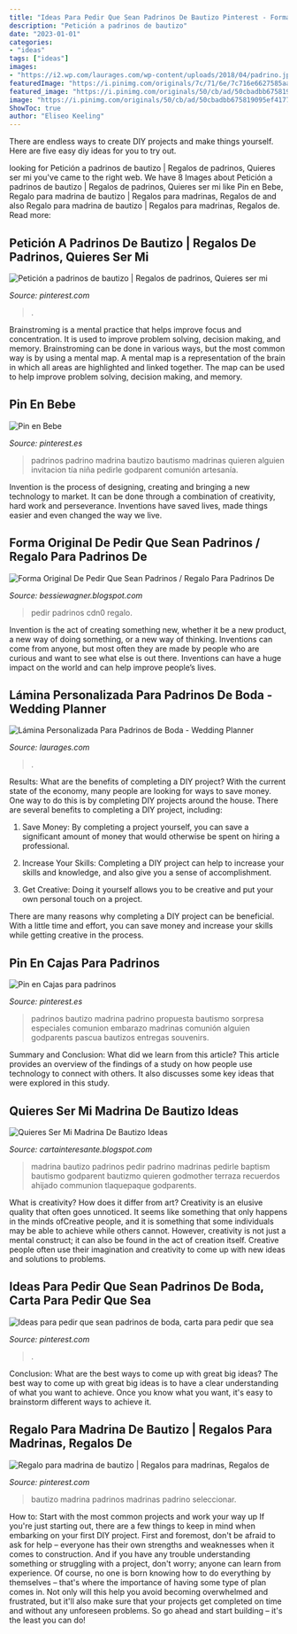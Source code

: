 ```yaml
---
title: "Ideas Para Pedir Que Sean Padrinos De Bautizo Pinterest - Forma Original De Pedir Que Sean Padrinos / Regalo Para Padrinos De"
description: "Petición a padrinos de bautizo"
date: "2023-01-01"
categories:
- "ideas"
tags: ["ideas"]
images:
- "https://i2.wp.com/laurages.com/wp-content/uploads/2018/04/padrino.jpg?fit=600%2C600&amp;ssl=1"
featuredImage: "https://i.pinimg.com/originals/7c/71/6e/7c716e6627585aaeba0e336c03a5df6f.jpg"
featured_image: "https://i.pinimg.com/originals/50/cb/ad/50cbadbb675819095ef41770afa94603.jpg"
image: "https://i.pinimg.com/originals/50/cb/ad/50cbadbb675819095ef41770afa94603.jpg"
ShowToc: true
author: "Eliseo Keeling"
---
```



There are endless ways to create DIY projects and make things yourself. Here are five easy diy ideas for you to try out.

	

		
looking for Petición a padrinos de bautizo | Regalos de padrinos, Quieres ser mi you've came to the right web. We have 8 Images about Petición a padrinos de bautizo | Regalos de padrinos, Quieres ser mi like Pin en Bebe, Regalo para madrina de bautizo | Regalos para madrinas, Regalos de and also Regalo para madrina de bautizo | Regalos para madrinas, Regalos de. Read more:
		
    
## Petición A Padrinos De Bautizo | Regalos De Padrinos, Quieres Ser Mi

<img loading=lazy src="https://i.pinimg.com/originals/a7/e2/84/a7e2846e0322d7e755356b3fcd0fd5d5.jpg" onerror="this.onerror=null;this.src='https://tse2.mm.bing.net/th?id=OIP.4Bubk8ygCziA-ho-_r_T_QHaFj&amp;pid=15.1';" alt="Petición a padrinos de bautizo | Regalos de padrinos, Quieres ser mi">

_Source: pinterest.com_

>. 

	

Brainstroming is a mental practice that helps improve focus and concentration. It is used to improve problem solving, decision making, and memory. Brainstroming can be done in various ways, but the most common way is by using a mental map. A mental map is a representation of the brain in which all areas are highlighted and linked together. The map can be used to help improve problem solving, decision making, and memory.

    
## Pin En Bebe

<img loading=lazy src="https://i.pinimg.com/736x/35/c2/8d/35c28dadb637831e535e9041909ae187.jpg" onerror="this.onerror=null;this.src='https://tse4.mm.bing.net/th?id=OIP.3ScQyddwGPD-MWGXzqdqZAHaJ3&amp;pid=15.1';" alt="Pin en Bebe">

_Source: pinterest.es_

>padrinos padrino madrina bautizo bautismo madrinas quieren alguien invitacion tía niña pedirle godparent comunión artesanía. 

	

Invention is the process of designing, creating and bringing a new technology to market. It can be done through a combination of creativity, hard work and perseverance. Inventions have saved lives, made things easier and even changed the way we live.

    
## Forma Original De Pedir Que Sean Padrinos / Regalo Para Padrinos De

<img loading=lazy src="https://cdn0.bodas.net/usuarios/fotos/6/3/6/6/cfb_662751.jpg" onerror="this.onerror=null;this.src='https://tse1.mm.bing.net/th?id=OIP.MMAG024WAcsKce8oHZDwfwHaJ4&amp;pid=15.1';" alt="Forma Original De Pedir Que Sean Padrinos / Regalo Para Padrinos De">

_Source: bessiewagner.blogspot.com_

>pedir padrinos cdn0 regalo. 

	

Invention is the act of creating something new, whether it be a new product, a new way of doing something, or a new way of thinking. Inventions can come from anyone, but most often they are made by people who are curious and want to see what else is out there. Inventions can have a huge impact on the world and can help improve people’s lives.

    
## Lámina Personalizada Para Padrinos De Boda - Wedding Planner

<img loading=lazy src="https://i2.wp.com/laurages.com/wp-content/uploads/2018/04/padrino.jpg?fit=600%2C600&amp;ssl=1" onerror="this.onerror=null;this.src='https://tse3.mm.bing.net/th?id=OIP.NlUxrN2ujAxwpzPGWz6F4gHaHa&amp;pid=15.1';" alt="Lámina Personalizada Para Padrinos de Boda - Wedding Planner">

_Source: laurages.com_

>. 

	

Results: What are the benefits of completing a DIY project?
With the current state of the economy, many people are looking for ways to save money. One way to do this is by completing DIY projects around the house. There are several benefits to completing a DIY project, including:
1. Save Money: By completing a project yourself, you can save a significant amount of money that would otherwise be spent on hiring a professional.

2. Increase Your Skills: Completing a DIY project can help to increase your skills and knowledge, and also give you a sense of accomplishment.

3. Get Creative: Doing it yourself allows you to be creative and put your own personal touch on a project.

There are many reasons why completing a DIY project can be beneficial. With a little time and effort, you can save money and increase your skills while getting creative in the process.

    
## Pin En Cajas Para Padrinos

<img loading=lazy src="https://i.pinimg.com/736x/90/2e/e1/902ee16656a489f0341c397d8172da33.jpg" onerror="this.onerror=null;this.src='https://tse1.mm.bing.net/th?id=OIP.yweeTKCGaBAThkYvaOZufQHaJ3&amp;pid=15.1';" alt="Pin en Cajas para padrinos">

_Source: pinterest.es_

>padrinos bautizo madrina padrino propuesta bautismo sorpresa especiales comunion embarazo madrinas comunión alguien godparents pascua bautizos entregas souvenirs. 

	

Summary and Conclusion: What did we learn from this article?
This article provides an overview of the findings of a study on how people use technology to connect with others. It also discusses some key ideas that were explored in this study.

    
## Quieres Ser Mi Madrina De Bautizo Ideas

<img loading=lazy src="https://i.pinimg.com/originals/13/a8/f9/13a8f9009016aab06713607c117a3417.jpg" onerror="this.onerror=null;this.src='https://tse1.mm.bing.net/th?id=OIP.LUEdy2sYonJS_JM9TXck5gHaJ4&amp;pid=15.1';" alt="Quieres Ser Mi Madrina De Bautizo Ideas">

_Source: cartainteresante.blogspot.com_

>madrina bautizo padrinos pedir padrino madrinas pedirle baptism bautismo godparent bautizmo quieren godmother terraza recuerdos ahijado communion tlaquepaque godparents. 

	

What is creativity? How does it differ from art?
Creativity is an elusive quality that often goes unnoticed. It seems like something that only happens in the minds ofCreative people, and it is something that some individuals may be able to achieve while others cannot. However, creativity is not just a mental construct; it can also be found in the act of creation itself. Creative people often use their imagination and creativity to come up with new ideas and solutions to problems.

    
## Ideas Para Pedir Que Sean Padrinos De Boda, Carta Para Pedir Que Sea

<img loading=lazy src="https://i.pinimg.com/originals/7c/71/6e/7c716e6627585aaeba0e336c03a5df6f.jpg" onerror="this.onerror=null;this.src='https://tse3.mm.bing.net/th?id=OIP.gmfBw6vZ1lOJ9UyAtAkReQHaHZ&amp;pid=15.1';" alt="Ideas para pedir que sean padrinos de boda, carta para pedir que sea">

_Source: pinterest.com_

>. 

	

Conclusion: What are the best ways to come up with great big ideas?
The best way to come up with great big ideas is to have a clear understanding of what you want to achieve. Once you know what you want, it's easy to brainstorm different ways to achieve it.

    
## Regalo Para Madrina De Bautizo | Regalos Para Madrinas, Regalos De

<img loading=lazy src="https://i.pinimg.com/originals/50/cb/ad/50cbadbb675819095ef41770afa94603.jpg" onerror="this.onerror=null;this.src='https://tse4.mm.bing.net/th?id=OIP.dikQmBM5vlaeh5rz-dJnNAHaJ4&amp;pid=15.1';" alt="Regalo para madrina de bautizo | Regalos para madrinas, Regalos de">

_Source: pinterest.com_

>bautizo madrina padrinos madrinas padrino seleccionar. 

	

How to: Start with the most common projects and work your way up
If you're just starting out, there are a few things to keep in mind when embarking on your first DIY project. First and foremost, don't be afraid to ask for help – everyone has their own strengths and weaknesses when it comes to construction. And if you have any trouble understanding something or struggling with a project, don't worry; anyone can learn from experience.
Of course, no one is born knowing how to do everything by themselves – that's where the importance of having some type of plan comes in. Not only will this help you avoid becoming overwhelmed and frustrated, but it'll also make sure that your projects get completed on time and without any unforeseen problems. So go ahead and start building – it's the least you can do!

